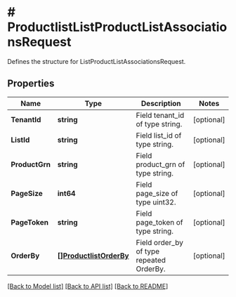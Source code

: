 # # ProductlistListProductListAssociationsRequest
Defines the structure for ListProductListAssociationsRequest.

## Properties 


Name | Type | Description | Notes
------------ | ------------- | ------------- | -------------
**TenantId**| **string** | Field tenant_id of type string.  | [optional]
**ListId**| **string** | Field list_id of type string.  | [optional]
**ProductGrn**| **string** | Field product_grn of type string.  | [optional]
**PageSize**| **int64** | Field page_size of type uint32.  | [optional]
**PageToken**| **string** | Field page_token of type string.  | [optional]
**OrderBy**| [**[]ProductlistOrderBy**](ProductlistOrderBy.md) | Field order_by of type repeated OrderBy.  | [optional]


[[Back to Model list]](../../README.md#models) [[Back to API list]](../../README.md#endpoints) [[Back to README]](../../README.md)

